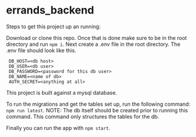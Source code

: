 # errands_backend

Steps to get this project up an running:

Download or clone this repo. Once that is done make sure to be in the root directory and run `npm i`.
Next create a .env file in the root directory. The .env file should look like this.


```
 DB_HOST=<db host>
 DB_USER=<db user>
 DB_PASSWORD=<password for this db user>
 DB_NAME=<name of db>
 AUTH_SECRET=<anything at all>
```
This project is built against a mysql database.

To run the migrations and get the tables set up, run the following command: `npm run latest`. NOTE: The db itself should be
created prior to running this command. This command only structures the tables for the db. 

Finally you can run the app with `npm start`.
